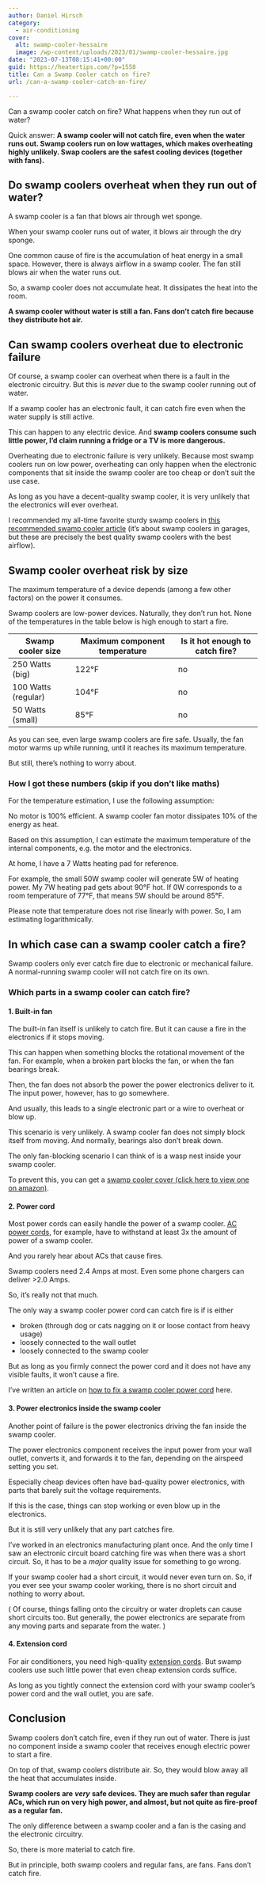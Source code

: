 ```yaml
---
author: Daniel Hirsch
category:
  - air-conditioning
cover:
  alt: swamp-cooler-hessaire
  image: /wp-content/uploads/2023/01/swamp-cooler-hessaire.jpg
date: "2023-07-13T08:15:41+00:00"
guid: https://heatertips.com/?p=1558
title: Can a Swamp Cooler catch on fire?
url: /can-a-swamp-cooler-catch-on-fire/

---
```

Can a swamp cooler catch on fire? What happens when they run out of water?

Quick answer: **A swamp cooler will not catch fire, even when the water runs out. Swamp coolers run on low wattages, which makes overheating highly unlikely. Swap coolers are the safest cooling devices (together with fans).**

## Do swamp coolers overheat when they run out of water?

A swamp cooler is a fan that blows air through wet sponge.

When your swamp cooler runs out of water, it blows air through the dry sponge.

One common cause of fire is the accumulation of heat energy in a small space. However, there is always airflow in a swamp cooler. The fan still blows air when the water runs out.

So, a swamp cooler does not accumulate heat. It dissipates the heat into the room.

**A swamp cooler without water is still a fan. Fans don’t catch fire because they distribute hot air.**

## Can swamp coolers overheat due to electronic failure

Of course, a swamp cooler can overheat when there is a fault in the electronic circuitry. But this is _never_ due to the swamp cooler running out of water.

If a swamp cooler has an electronic fault, it can catch fire even when the water supply is still active.

This can happen to any electric device. And **swamp coolers consume such little power, I’d claim running a fridge or a TV is more dangerous.**

Overheating due to electronic failure is very unlikely. Because most swamp coolers run on low power, overheating can only happen when the electronic components that sit inside the swamp cooler are too cheap or don’t suit the use case.

As long as you have a decent-quality swamp cooler, it is very unlikely that the electronics will ever overheat.

I recommended my all-time favorite sturdy swamp coolers in [this recommended swamp cooler article](/best-swamp-coolers-for-garages/) (it’s about swamp coolers in garages, but these are precisely the best quality swamp coolers with the best airflow).

## Swamp cooler overheat risk by size

The maximum temperature of a device depends (among a few other factors) on the power it consumes.

Swamp coolers are low-power devices. Naturally, they don’t run hot. None of the temperatures in the table below is high enough to start a fire.

Swamp cooler size | Maximum component temperature | Is it hot enough to catch fire?
--- | --- | ---
250 Watts (big) | 122°F | no
100 Watts (regular) | 104°F | no
50 Watts (small) | 85°F | no


As you can see, even large swamp coolers are fire safe. Usually, the fan motor warms up while running, until it reaches its maximum temperature.

But still, there’s nothing to worry about.

### How I got these numbers (skip if you don’t like maths)

For the temperature estimation, I use the following assumption:

No motor is 100% efficient. A swamp cooler fan motor dissipates 10% of the energy as heat.

Based on this assumption, I can estimate the maximum temperature of the internal components, e.g. the motor and the electronics.

At home, I have a 7 Watts heating pad for reference.

For example, the small 50W swamp cooler will generate 5W of heating power. My 7W heating pad gets about 90°F hot. If 0W corresponds to a room temperature of 77°F, that means 5W should be around 85°F.

Please note that temperature does not rise linearly with power. So, I am estimating logarithmically.

## In which case can a swamp cooler catch a fire?

Swamp coolers only ever catch fire due to electronic or mechanical failure. A normal-running swamp cooler will not catch fire on its own.

### Which parts in a swamp cooler can catch fire?

#### 1\. Built-in fan

The built-in fan itself is unlikely to catch fire. But it can cause a fire in the electronics if it stops moving.

This can happen when something blocks the rotational movement of the fan. For example, when a broken part blocks the fan, or when the fan bearings break.

Then, the fan does not absorb the power the power electronics deliver to it. The input power, however, has to go somewhere.

And usually, this leads to a single electronic part or a wire to overheat or blow up.

This scenario is very unlikely. A swamp cooler fan does not simply block itself from moving. And normally, bearings also don’t break down.

The only fan-blocking scenario I can think of is a wasp nest inside your swamp cooler.

To prevent this, you can get a [swamp cooler cover (click here to view one on amazon)](https://www.amazon.com/HESSAIRE-CVR6037-Mobile-Cooler-models/dp/B078GSY73M?crid=2RRJ1PEFCONCS&keywords=swamp+cooler+mcm37m+cover&qid=1689234242&sprefix=swamp+cooler+mcm37m+cove%2Caps%2C181&sr=8-9&linkCode=ll1&tag=heatertips-20&linkId=a6d52025ec2e375881be72eaa52914c7&language=en_US&ref_=as_li_ss_tl).

#### 2\. Power cord

Most power cords can easily handle the power of a swamp cooler. [AC power cords](/can-you-use-extension-cord-with-portable-air-conditioner/), for example, have to withstand at least 3x the amount of power of a swamp cooler.

And you rarely hear about ACs that cause fires.

Swamp coolers need 2.4 Amps at most. Even some phone chargers can deliver >2.0 Amps.

So, it’s really not that much.

The only way a swamp cooler power cord can catch fire is if is either

- broken (through dog or cats nagging on it or loose contact from heavy usage)
- loosely connected to the wall outlet
- loosely connected to the swamp cooler

But as long as you firmly connect the power cord and it does not have any visible faults, it won’t cause a fire.

I’ve written an article on [how to fix a swamp cooler power cord](/evaporative-cooler-not-turning-on/) here.

#### 3\. Power electronics inside the swamp cooler

Another point of failure is the power electronics driving the fan inside the swamp cooler.

The power electronics component receives the input power from your wall outlet, converts it, and forwards it to the fan, depending on the airspeed setting you set.

Especially cheap devices often have bad-quality power electronics, with parts that barely suit the voltage requirements.

If this is the case, things can stop working or even blow up in the electronics.

But it is still very unlikely that any part catches fire.

I’ve worked in an electronics manufacturing plant once. And the only time I saw an electronic circuit board catching fire was when there was a short circuit. So, it has to be a _major_ quality issue for something to go wrong.

If your swamp cooler had a short circuit, it would never even turn on. So, if you ever see your swamp cooler working, there is no short circuit and nothing to worry about.

( Of course, things falling onto the circuitry or water droplets can cause short circuits too. But generally, the power electronics are separate from any moving parts and separate from the water. )

#### 4\. Extension cord

For air conditioners, you need high-quality [extension cords](/can-you-use-extension-cord-with-portable-air-conditioner/). But swamp coolers use such little power that even cheap extension cords suffice.

As long as you tightly connect the extension cord with your swamp cooler’s power cord and the wall outlet, you are safe.

## Conclusion

Swamp coolers don’t catch fire, even if they run out of water. There is just no component inside a swamp cooler that receives enough electric power to start a fire.

On top of that, swamp coolers distribute air. So, they would blow away all the heat that accumulates inside.

**Swamp coolers are** **_very_** **safe devices. They are much safer than regular ACs, which run on very high power, and almost, but not quite as fire-proof as a regular fan.**

The only difference between a swamp cooler and a fan is the casing and the electronic circuitry.

So, there is more material to catch fire.

But in principle, both swamp coolers and regular fans, are fans. Fans don’t catch fire.
